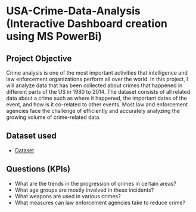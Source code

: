 # USA-Crime-Data-Analysis (Interactive Dashboard creation using MS PowerBi)
## Project Objective
Crime analysis is one of the most important activities that intelligence and law enforcement organizations perform all over the world. In this project, I will analyze data that has been collected about crimes that happened in different parts of the US in 1980 to 2014. The dataset consists of all related data about a crime such as where it happened, the important dates of the event, and how is it co-related to other events. Most law and enforcement agencies face the challenge of efficiently and accurately analyzing the growing volume of crime-related data. 
## Dataset used
- <a href="[https://github.com/ritikbh193/Data-Analysis-Dashboard/blob/main/Vrinda%20Data%20Analysis2.xlsx](https://github.com/Chamara1998/Power_Bi-Dash_Boards/blob/main/Project%203%20-%20US%20Crime%20Dataset%20(Orginal).xlsb)">Dataset</a>

## Questions (KPIs)
- What are the trends in the progression of crimes in certain areas? 
- What age groups are mostly involved in these incidents? 
- What weapons are used in various crimes? 
- What measures can law enforcement agencies take to reduce crime? 

